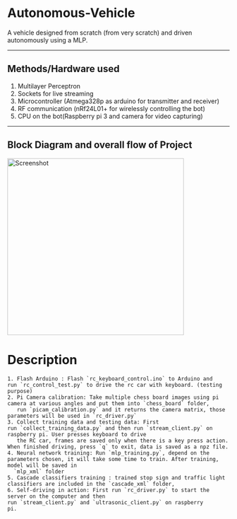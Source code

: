 # Autonomous-Vehicle
A vehicle designed from scratch (from very scratch) and driven autonomously using a MLP.

---

## Methods/Hardware used

1. Multilayer Perceptron
2. Sockets for live streaming
3. Microcontroller (Atmega328p as arduino for transmitter and receiver)
4. RF communication (nRf24L01+ for wirelessly controlling the bot)
5. CPU on the bot(Raspberry pi 3 and camera for video capturing)

---
## Block Diagram and overall flow of Project

<img src="images/block.png" height="400" alt="Screenshot"/>

# Description
    1. Flash Arduino : Flash `rc_keyboard_control.ino` to Arduino and run `rc_control_test.py` to drive the rc car with keyboard. (testing purpose)
    2. Pi Camera calibration: Take multiple chess board images using pi camera at various angles and put them into `chess_board` folder,  
       run `picam_calibration.py` and it returns the camera matrix, those parameters will be used in `rc_driver.py`
    3. Collect training data and testing data: First run `collect_training_data.py` and then run `stream_client.py` on raspberry pi. User presses keyboard to drive
       the RC car, frames are saved only when there is a key press action. When finished driving, press `q` to exit, data is saved as a npz file.
    4. Neural network training: Run `mlp_training.py`, depend on the parameters chosen, it will take some time to train. After training, model will be saved in   
      `mlp_xml` folder
    5. Cascade classifiers training : trained stop sign and traffic light classifiers are included in the `cascade_xml` folder, 
    6. Self-driving in action: First run `rc_driver.py` to start the server on the computer and then run `stream_client.py` and `ultrasonic_client.py` on raspberry        pi.
